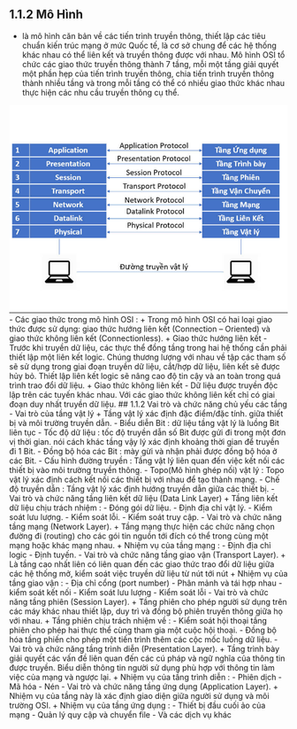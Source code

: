## 1.1.2 Mô Hình 

- là mô hình căn bản về các tiến trình truyền thông, thiết lập các tiêu chuẩn kiến trúc mạng ở mức Quốc tế, 
là cơ sở chung để các hệ thống khác nhau có thể liên kết và truyền thông được với nhau. Mô hình OSI tổ chức 
các giao thức truyền thông thành 7 tầng, mỗi một tầng giải quyết một phần hẹp của tiến trình truyền thông, 
chia tiến trình truyền thông thành nhiều tầng và trong mỗi tầng có thể có nhiều giao thức khác nhau thực hiện 
các nhu cầu truyền thông cụ thể.
<img src="../../jmg/osi.PNG">
- Các giao thức trong mô hình OSI :
    + Trong mô hình OSI có hai loại giao thức được sử dụng: giao thức hướng liên kết (Connection – Oriented) 
    và giao thức không liên kết (Connectionless).
    + Giao thức hướng liên kết
        - Trước khi truyền dữ liệu, các thực thể đồng tầng trong hai hệ thống cần phải thiết lập một liên kết logic. 
        Chúng thương lượng với nhau về tập các tham số sẽ sử dụng trong giai đoạn truyền dữ liệu, cắt/hợp dữ liệu, 
        liên kết sẽ được hủy bỏ. Thiết lập liên kết logic sẽ nâng cao độ tin cậy và an toàn trong quá trình trao đổi dữ liệu.
    + Giao thức không liên kết
    - Dữ liệu được truyền độc lập trên các tuyến khác nhau. Với các giao thức không liên kết chỉ có giai đoạn duy nhất truyền dữ liệu.
## 1.1.2  Vai trò và chức năng chủ yếu các tầng
-  Vai trò của tầng vật lý 
     + Tầng vật lý xác định đặc điểm/đặc tính. giữa thiết bị và môi trường truyền dẫn.
        - Biểu diễn Bit : dữ liệu tầng vật lý là luồng Bit liên tục 
        - Tốc độ dữ liệu : tốc độ truyền dẫn số Bit được gửi đi trong một đơn vị thời gian.
            nói cách khác tầng vậy lý xác định khoảng thời gian để truyền đi 1 Bit.
        - Đồng bộ hóa các Bit : mày gừi và nhận phải được đồng bộ hóa ở các Bit.
        - Cấu hình đường truyền : Tầng vật lý liên quan đến việc kết nối các thiết bị vào môi trường truyền thông.
        - Topo(Mô hình ghép nối) vật lý : Topo vật lý xác định cách kết nối các thiết bị với nhau để tạo thành mạng.
        - Chế độ truyền dẫn : Tầng vật lý xác định hướng truyền dẫn giữa các thiết bị.
-  Vai trò và chức năng tầng liên kết dữ liệu (Data Link Layer)
      + Tầng liên kết dữ liệu chịu trách nhiệm :
        - Đóng gói dữ liệu.
        - Định địa chỉ vật lý. 
        - Kiểm soát lưu lượng.
        - Kiểm soát lỗi.
        - Kiểm soát truy cập.  
-  Vai trò và chức năng tầng mạng (Network Layer).
    + Tầng mạng thực hiện các chức năng chọn đường đi (routing) cho các gói tin nguồn tới đích có thể trong cùng một mạng
          hoặc khác mạng nhau. 
    + Nhiệm vụ của tầng mạng :
        - Định địa chỉ logic
        - Định tuyến.
-  Vai trò và chức năng tầng giao vận (Transport Layer).
    + Là tầng cao nhất liên có liên quan đến các giao thức trao đổi dữ liệu giữa các hệ thống mở, 
        kiểm soát việc truyền dữ liệu từ nút tới nút 
    + Nhiệm vụ của tầng giao vận : 
        - Địa chỉ cổng (port number)
        - Phân mảnh và tái hợp nhau
        - kiểm soát kết nối 
        - Kiểm soát lưu lượng
        - Kiểm soát lỗi
-  Vai trò và chức năng tầng phiên (Session Layer).
    + Tầng phiên cho phép người sử dụng trên các máy khác nhau thiết lập, duy trì và đồng bộ phiên truyền thông giữa họ với nhau. 
    + Tầng phiên chịu trách nhiệm về : 
        - Kiểm soát hội thoại tầng phiên cho phép hai thực thể cùng tham gia một cuộc hội thoại.
        - Đồng bộ hóa tầng phiến cho phép một tiến trình thêm các cộc mốc luồng dữ liệu.
-   Vai trò và chức năng tầng trình diễn (Presentation Layer).
    + Tầng trình bày giải quyết các vấn đề liên quan đến các cú pháp và ngữ nghĩa của thông tin được truyền.
        Biểu diễn thông tin người sử dụng phù hợp với thông tin làm việc của mạng và ngược lại.
    + Nhiệm vụ của tầng trình diễn :
        - Phiên dịch 
        - Mã hóa
        - Nén
-   Vai trò và chức năng tầng ứng dụng (Application Layer).
    +  Nhiệm vụ của tầng này là xác định giao diện giữa người sử dụng và môi trường OSI.
    +  Nhiệm vụ của tầng ứng dụng : 
        - Thiết bị đầu cuối ảo của mạng
        - Quản lý quy cập và chuyển file
        - Và các dịch vụ khác
   
  

    